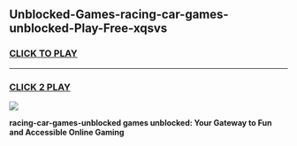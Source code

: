 
## Unblocked-Games-racing-car-games-unblocked-Play-Free-xqsvs
<h3>
<a href="https://premium76.site?title=racing-car-games-unblocked&ref=15A">CLICK TO PLAY</a></h3>
<hr>

<h3>
<a href="https://premium76.site?title=racing-car-games-unblocked&ref=15A">CLICK 2 PLAY</a>
  
</h3>

<a href="https://premium76.site?title=racing-car-games-unblocked&ref=15A"><img src="https://clearcache.store/games.png"></a>


**racing-car-games-unblocked games unblocked: Your Gateway to Fun and Accessible Online Gaming**
